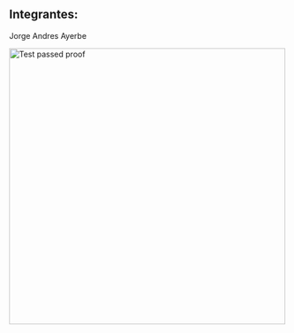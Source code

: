 ## Integrantes:
Jorge Andres Ayerbe

<img src="https://res.cloudinary.com/dzxhdnqm4/image/upload/v1683141120/test_fcatuv.jpg" alt="Test passed proof" width="500">

